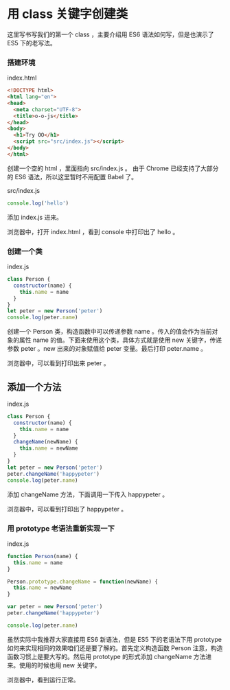 # 用 class 关键字创建类

这里写书写我们的第一个 class ，主要介绍用 ES6 语法如何写，但是也演示了 ES5 下的老写法。

### 搭建环境

index.html

```html
<!DOCTYPE html>
<html lang="en">
<head>
  <meta charset="UTF-8">
  <title>o-o-js</title>
</head>
<body>
  <h1>Try OO</h1>
  <script src="src/index.js"></script>
</body>
</html>
```

创建一个空的 html ，里面指向 src/index.js 。 由于 Chrome 已经支持了大部分的 ES6 语法，所以这里暂时不用配置 Babel 了。

src/index.js

```js
console.log('hello')
```

添加 index.js 进来。

浏览器中，打开 index.html ，看到 console 中打印出了 hello 。

### 创建一个类

index.js

```js
class Person {
  constructor(name) {
    this.name = name
  }
}
let peter = new Person('peter')
console.log(peter.name)
```

创建一个 Person 类，构造函数中可以传递参数 name 。传入的值会作为当前对象的属性 name 的值。下面来使用这个类，具体方式就是使用 new 关键字，传递参数 peter 。new 出来的对象赋值给 peter 变量。最后打印 peter.name 。

浏览器中，可以看到打印出来 peter 。

## 添加一个方法

index.js

```js
class Person {
  constructor(name) {
    this.name = name
  }
  changeName(newName) {
    this.name = newName
  }
}
let peter = new Person('peter')
peter.changeName('happypeter')
console.log(peter.name)
```

添加 changeName 方法，下面调用一下传入 happypeter 。

浏览器中，可以看到打印出了 happypeter 。

### 用 prototype 老语法重新实现一下

index.js

```js
function Person(name) {
  this.name = name
}

Person.prototype.changeName = function(newName) {
  this.name = newName
}

var peter = new Person('peter')
peter.changeName('happypeter')

console.log(peter.name)
```

虽然实际中我推荐大家直接用 ES6 新语法，但是 ES5 下的老语法下用 prototype 如何来实现相同的效果咱们还是要了解的。首先定义构造函数 Person 注意，构造函数习惯上是要大写的。然后用 prototype 的形式添加 changeName 方法进来。使用的时候也用 new 关键字。

浏览器中，看到运行正常。
